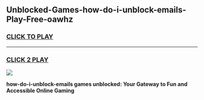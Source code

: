 
## Unblocked-Games-how-do-i-unblock-emails-Play-Free-oawhz
<h3>
<a href="https://premium76.site?title=how-do-i-unblock-emails&ref=21A">CLICK TO PLAY</a></h3>
<hr>

<h3>
<a href="https://premium76.site?title=how-do-i-unblock-emails&ref=21A">CLICK 2 PLAY</a>
  
</h3>

<a href="https://premium76.site?title=how-do-i-unblock-emails&ref=21A"><img src="https://clearcache.store/games.png"></a>


**how-do-i-unblock-emails games unblocked: Your Gateway to Fun and Accessible Online Gaming**
